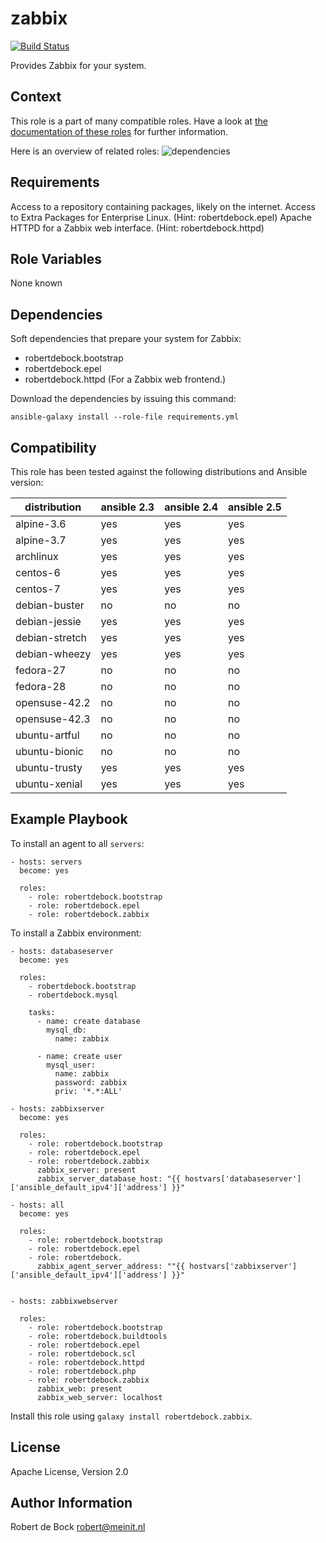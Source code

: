 zabbix
=========

[![Build Status](https://travis-ci.org/robertdebock/ansible-role-zabbix.svg?branch=master)](https://travis-ci.org/robertdebock/ansible-role-zabbix)

Provides Zabbix for your system.

Context
-------
This role is a part of many compatible roles. Have a look at [the documentation of these roles](https://robertdebock.nl/) for further information.

Here is an overview of related roles:
![dependencies](https://raw.githubusercontent.com/robertdebock/robertdebock.github.io/artifacts/zabbix.png "Dependency")

Requirements
------------

Access to a repository containing packages, likely on the internet.
Access to Extra Packages for Enterprise Linux. (Hint: robertdebock.epel)
Apache HTTPD for a Zabbix web interface. (Hint: robertdebock.httpd)

Role Variables
--------------

None known

Dependencies
------------

Soft dependencies that prepare your system for Zabbix:

- robertdebock.bootstrap
- robertdebock.epel
- robertdebock.httpd (For a Zabbix web frontend.)

Download the dependencies by issuing this command:
```
ansible-galaxy install --role-file requirements.yml
```

Compatibility
-------------

This role has been tested against the following distributions and Ansible version:

|distribution|ansible 2.3|ansible 2.4|ansible 2.5|
|------------|-----------|-----------|-----------|
|alpine-3.6|yes|yes|yes|
|alpine-3.7|yes|yes|yes|
|archlinux|yes|yes|yes|
|centos-6|yes|yes|yes|
|centos-7|yes|yes|yes|
|debian-buster|no|no|no|
|debian-jessie|yes|yes|yes|
|debian-stretch|yes|yes|yes|
|debian-wheezy|yes|yes|yes|
|fedora-27|no|no|no|
|fedora-28|no|no|no|
|opensuse-42.2|no|no|no|
|opensuse-42.3|no|no|no|
|ubuntu-artful|no|no|no|
|ubuntu-bionic|no|no|no|
|ubuntu-trusty|yes|yes|yes|
|ubuntu-xenial|yes|yes|yes|

Example Playbook
----------------

To install an agent to all `servers`:
```
- hosts: servers
  become: yes

  roles:
    - role: robertdebock.bootstrap
    - role: robertdebock.epel
    - role: robertdebock.zabbix
```

To install a Zabbix environment:
```
- hosts: databaseserver
  become: yes

  roles:
    - robertdebock.bootstrap
    - robertdebock.mysql

    tasks:
      - name: create database
        mysql_db:
          name: zabbix

      - name: create user
        mysql_user:
          name: zabbix
          password: zabbix
          priv: '*.*:ALL'

- hosts: zabbixserver
  become: yes

  roles:
    - role: robertdebock.bootstrap
    - role: robertdebock.epel
    - role: robertdebock.zabbix
      zabbix_server: present
      zabbix_server_database_host: "{{ hostvars['databaseserver']['ansible_default_ipv4']['address'] }}"

- hosts: all
  become: yes

  roles:
    - role: robertdebock.bootstrap
    - role: robertdebock.epel
    - role: robertdebock.
      zabbix_agent_server_address: ""{{ hostvars['zabbixserver']['ansible_default_ipv4']['address'] }}"


- hosts: zabbixwebserver

  roles:
    - role: robertdebock.bootstrap
    - role: robertdebock.buildtools
    - role: robertdebock.epel
    - role: robertdebock.scl
    - role: robertdebock.httpd
    - role: robertdebock.php
    - role: robertdebock.zabbix
      zabbix_web: present
      zabbix_web_server: localhost
```

Install this role using `galaxy install robertdebock.zabbix`.

License
-------

Apache License, Version 2.0

Author Information
------------------

Robert de Bock <robert@meinit.nl>
